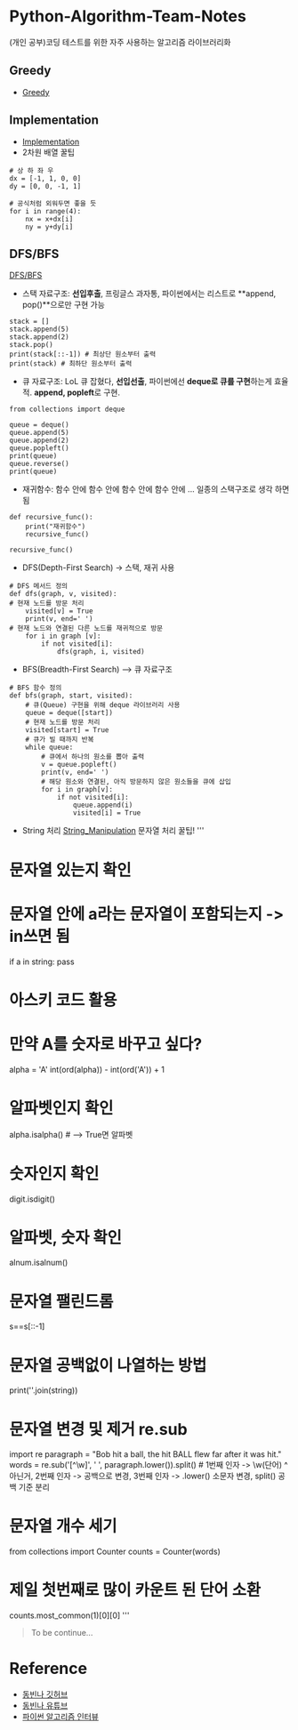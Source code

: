 # Python-Algorithm-Team-Notes
(개인 공부)코딩 테스트를 위한 자주 사용하는 알고리즘 라이브러리화
## Greedy
* [Greedy](https://github.com/hj-joo/Python-Algorithm-Team-Notes/tree/main/Greedy)
## Implementation
* [Implementation](https://github.com/hj-joo/Python-Algorithm-Team-Notes/tree/main/Implementation)
* 2차원 배열 꿀팁
```
# 상 하 좌 우
dx = [-1, 1, 0, 0]
dy = [0, 0, -1, 1]

# 공식처럼 외워두면 좋을 듯
for i in range(4):
	nx = x+dx[i]
	ny = y+dy[i]
```

## DFS/BFS
[DFS/BFS](https://github.com/hj-joo/Python-Algorithm-Team-Notes/tree/main/DFS\BFS)
* 스택 자료구조: **선입후출**, 프링글스 과자통, 파이썬에서는 리스트로 **append, pop()**으로만 구현 가능
```
stack = []
stack.append(5)
stack.append(2)
stack.pop()
print(stack[::-1]) # 최상단 원소부터 출력
print(stack) # 최하단 원소부터 출력
```
* 큐 자료구조: LoL 큐 잡혔다, **선입선출**, 파이썬에선 **deque로 큐를 구현**하는게 효율적. **append, popleft**로 구현.
```
from collections import deque

queue = deque()
queue.append(5)
queue.append(2)
queue.popleft()
print(queue)
queue.reverse()
print(queue)
```
* 재귀함수: 함수 안에 함수 안에 함수 안에 함수 안에 ... 일종의 스택구조로 생각 하면 됨
```
def recursive_func():
	print("재귀함수")
	recursive_func()
 
recursive_func()
```

* DFS(Depth-First Search) -> 스택, 재귀 사용
```
# DFS 메서드 정의
def dfs(graph, v, visited):
# 현재 노드를 방문 처리
    visited[v] = True
    print(v, end=' ')
# 현재 노드와 연결된 다른 노드를 재귀적으로 방문
    for i in graph [v]:
        if not visited[i]:
            dfs(graph, i, visited)
```
* BFS(Breadth-First Search) --> 큐 자료구조
```
# BFS 함수 정의
def bfs(graph, start, visited):
    # 큐(Queue) 구현을 위해 deque 라이브러리 사용
    queue = deque([start])
    # 현재 노드를 방문 처리
    visited[start] = True
    # 큐가 빌 때까지 반복
    while queue:
        # 큐에서 하나의 원소를 뽑아 출력
        v = queue.popleft()
        print(v, end=' ')
        # 해당 원소와 연결된, 아직 방문하지 않은 원소들을 큐에 삽입
        for i in graph[v]: 
            if not visited[i]:
                queue.append(i)
                visited[i] = True
```
* String 처리
[String_Manipulation](https://github.com/hj-joo/Python-Algorithm-Team-Notes/tree/main/String_Manipulation)
문자열 처리 꿀팁!
'''
# 문자열 있는지 확인
# 문자열 안에 a라는 문자열이 포함되는지 -> in쓰면 됨
if a in string:
	pass

# 아스키 코드 활용
# 만약 A를 숫자로 바꾸고 싶다?
alpha = 'A'
int(ord(alpha)) - int(ord('A')) + 1

# 알파벳인지 확인
alpha.isalpha() # --> True면 알파벳

# 숫자인지 확인
digit.isdigit()

# 알파벳, 숫자 확인
alnum.isalnum()

# 문자열 팰린드롬
s==s[::-1]

# 문자열 공백없이 나열하는 방법
print(''.join(string))

# 문자열 변경 및 제거 re.sub
import re
paragraph = "Bob hit a ball, the hit BALL flew far after it was hit."
words = re.sub('[^\w]', ' ', paragraph.lower()).split() # 1번째 인자 -> \w(단어) ^ 아닌거,  2번째 인자 -> 공백으로 변경, 3번째 인자 -> .lower() 소문자 변경, split() 공백 기준 분리

# 문자열 개수 세기
from collections import Counter
counts = Counter(words)
# 제일 첫번째로 많이 카운트 된 단어 소환
counts.most_common(1)[0][0]
'''

> To be continue...
# Reference
* [동빈나 깃허브](https://github.com/ndb796/python-for-coding-test)
* [동빈나 유튜브](https://www.youtube.com/playlist?list=PLRx0vPvlEmdAghTr5mXQxGpHjWqSz0dgC)
* [파이썬 알고리즘 인터뷰](https://github.com/onlybooks/algorithm-interview)
